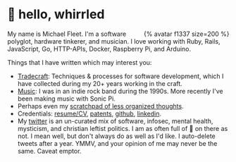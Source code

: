 # 👋 hello, whirrled

<div style="float: right;">{% avatar f1337 size=200 %}</div>

My name is Michael Fleet. I'm a software polyglot, hardware tinkerer, and musician. I love working with Ruby, Rails, JavaScript, Go, HTTP-APIs, Docker, Raspberry Pi, and Arduino.

Things that I have written which may interest you:

- [Tradecraft](tradecraft/README.md): Techniques & processes for software development, which I have collected during my 20+ years working in the craft.
- [Music](https://github.com/f1337/music): I was in an indie rock band during the 1990s. More recently I've been making music with Sonic Pi.
- Perhaps even my [scratchpad of less organized thoughts](scratchpad/README.md).
- Credentials: [resume/CV](cv/), [patents](cv/#patents), [github](https://github.com/f1337), [linkedin](https://linkedin.com/in/f1337).
- My [twitter](https://twitter.com/mrf1337) is an un-curated mix of software, infosec, mental health, mysticism, and christian leftist politics. I am as often full of 💩 on there as not. I mean well, but don't always do as well as I'd like. I auto-delete tweets after a year. YMMV, and your opinion of me may never be the same. Caveat emptor.

<!--stackedit_data:
eyJoaXN0b3J5IjpbNzA5MTc2ODM4LDgzMjE4OTU5NCwxMjg3Nz
UyNjQwLDMzMTMyOTMyXX0=
-->